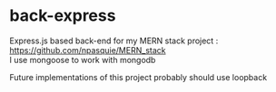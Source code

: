 # back-express
Express.js based back-end for my MERN stack project : https://github.com/npasquie/MERN_stack  
I use mongoose to work with mongodb

Future implementations of this project probably should use loopback